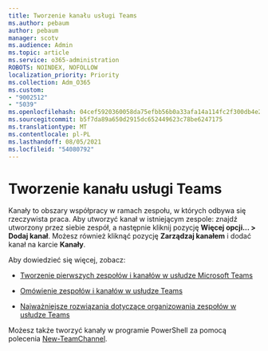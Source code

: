 ```yaml
---
title: Tworzenie kanału usługi Teams
ms.author: pebaum
author: pebaum
manager: scotv
ms.audience: Admin
ms.topic: article
ms.service: o365-administration
ROBOTS: NOINDEX, NOFOLLOW
localization_priority: Priority
ms.collection: Adm_O365
ms.custom:
- "9002512"
- "5039"
ms.openlocfilehash: 04cef5920360058da75efbb56b0a33afa14a114fc2f300db4e26cdd8eef1aee2
ms.sourcegitcommit: b5f7da89a650d2915dc652449623c78be6247175
ms.translationtype: MT
ms.contentlocale: pl-PL
ms.lasthandoff: 08/05/2021
ms.locfileid: "54080792"
---
```

# <a name="create-a-teams-channel"></a>Tworzenie kanału usługi Teams

Kanały to obszary współpracy w ramach zespołu, w których odbywa się rzeczywista praca. Aby utworzyć kanał w istniejącym zespole: znajdź utworzony przez siebie zespół, a następnie kliknij pozycję **Więcej opcji... > Dodaj kanał**. Możesz również kliknąć pozycję **Zarządzaj kanałem** i dodać kanał na karcie **Kanały**.

Aby dowiedzieć się więcej, zobacz:

- [Tworzenie pierwszych zespołów i kanałów w usłudze Microsoft Teams](https://docs.microsoft.com/MicrosoftTeams/get-started-with-teams-create-your-first-teams-and-channels)

- [Omówienie zespołów i kanałów w usłudze Teams](https://docs.microsoft.com/microsoftteams/teams-channels-overview)

- [Najważniejsze rozwiązania dotyczące organizowania zespołów w usłudze Teams](https://docs.microsoft.com/MicrosoftTeams/best-practices-organizing)

Możesz także tworzyć kanały w programie PowerShell za pomocą polecenia [New-TeamChannel](https://docs.microsoft.com/powershell/module/teams/new-teamchannel?view=teams-ps). 
